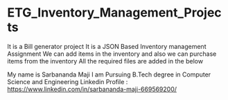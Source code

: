 # ETG_Inventory_Management_Projects
It is a Bill generator project
It is a JSON Based Inventory management Assignment
We can add items in the inventory and also we can purchase items from the inventory 
All the required files are added in the below

My name is Sarbananda Maji
I am Pursuing B.Tech degree in Computer Science and Engineering
Linkedin Profile : https://www.linkedin.com/in/sarbananda-maji-669569200/

